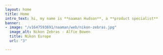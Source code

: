 ```yaml
---
layout: home
title: Home
intro_text: hi, my name is **naaman Hudson**, a **product specialist** based in Manchester.
banner:
- image: "/v1647593691/naaman/web/nikon-zebras.jpg"
  image_alt: Nikon Zebras - Alfie Bowen
  title: Nikon Europe
  url: "3"

---
```

